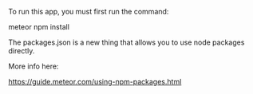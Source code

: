 To run this app, you must first run the command:

meteor npm install

The packages.json is a new thing that allows you to use node packages directly.

More info here:

https://guide.meteor.com/using-npm-packages.html
